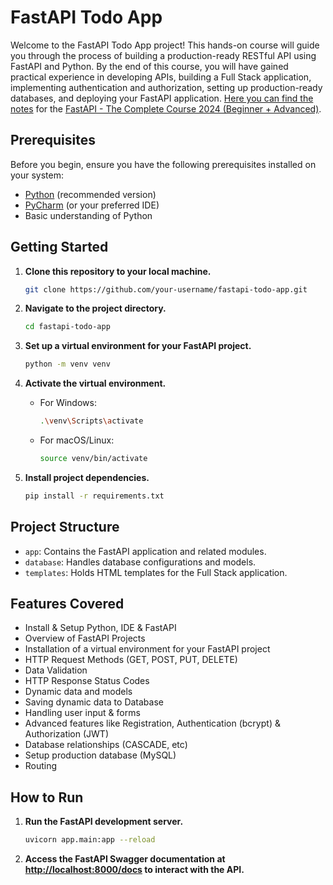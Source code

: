 # FastAPI Todo App

Welcome to the FastAPI Todo App project! This hands-on course will guide you through the process of building a
production-ready RESTful API using FastAPI and Python. By the end of this course, you will have gained practical
experience in developing APIs, building a Full Stack application, implementing authentication and authorization, setting
up production-ready databases, and deploying your FastAPI application.
[Here you can find the notes](https://persistent-branch-9d1.notion.site/FastAPI-65c7084836cf4e318b9e7ef9edece5b1) for the [FastAPI - The Complete Course 2024 (Beginner + Advanced)](https://www.udemy.com/course/fastapi-the-complete-course/).

## Prerequisites

Before you begin, ensure you have the following prerequisites installed on your system:

- [Python](https://www.python.org/downloads/) (recommended version)
- [PyCharm](https://www.jetbrains.com/pycharm/download/) (or your preferred IDE)
- Basic understanding of Python

## Getting Started

1. **Clone this repository to your local machine.**
   ```bash
   git clone https://github.com/your-username/fastapi-todo-app.git
   ```

2. **Navigate to the project directory.**
   ```bash
   cd fastapi-todo-app
   ```

3. **Set up a virtual environment for your FastAPI project.**
   ```bash
   python -m venv venv
   ```

4. **Activate the virtual environment.**
    - For Windows:
      ```bash
      .\venv\Scripts\activate
      ```
    - For macOS/Linux:
      ```bash
      source venv/bin/activate
      ```

5. **Install project dependencies.**
   ```bash
   pip install -r requirements.txt
   ```

## Project Structure

- `app`: Contains the FastAPI application and related modules.
- `database`: Handles database configurations and models.
- `templates`: Holds HTML templates for the Full Stack application.

## Features Covered

- Install & Setup Python, IDE & FastAPI
- Overview of FastAPI Projects
- Installation of a virtual environment for your FastAPI project
- HTTP Request Methods (GET, POST, PUT, DELETE)
- Data Validation
- HTTP Response Status Codes
- Dynamic data and models
- Saving dynamic data to Database
- Handling user input & forms
- Advanced features like Registration, Authentication (bcrypt) & Authorization (JWT)
- Database relationships (CASCADE, etc)
- Setup production database (MySQL)
- Routing

## How to Run

1. **Run the FastAPI development server.**
   ```bash
   uvicorn app.main:app --reload
   ```

2. **Access the FastAPI Swagger documentation at [http://localhost:8000/docs](http://localhost:8000/docs) to interact
   with the API.**
